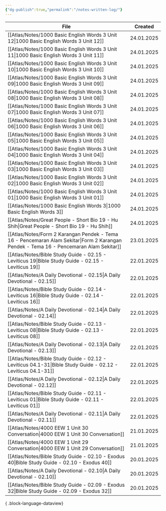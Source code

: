 ```yaml
---
{"dg-publish":true,"permalink":"/notes-written-log/"}
---
```


| File                                                                                                                                      | Created    |
| ----------------------------------------------------------------------------------------------------------------------------------------- | ---------- |
| [[Atlas/Notes/1000 Basic English Words 3 Unit 12\|1000 Basic English Words 3 Unit 12]]                                                 | 24.01.2025 |
| [[Atlas/Notes/1000 Basic English Words 3 Unit 11\|1000 Basic English Words 3 Unit 11]]                                                 | 24.01.2025 |
| [[Atlas/Notes/1000 Basic English Words 3 Unit 10\|1000 Basic English Words 3 Unit 10]]                                                 | 24.01.2025 |
| [[Atlas/Notes/1000 Basic English Words 3 Unit 09\|1000 Basic English Words 3 Unit 09]]                                                 | 24.01.2025 |
| [[Atlas/Notes/1000 Basic English Words 3 Unit 08\|1000 Basic English Words 3 Unit 08]]                                                 | 24.01.2025 |
| [[Atlas/Notes/1000 Basic English Words 3 Unit 07\|1000 Basic English Words 3 Unit 07]]                                                 | 24.01.2025 |
| [[Atlas/Notes/1000 Basic English Words 3 Unit 06\|1000 Basic English Words 3 Unit 06]]                                                 | 24.01.2025 |
| [[Atlas/Notes/1000 Basic English Words 3 Unit 05\|1000 Basic English Words 3 Unit 05]]                                                 | 24.01.2025 |
| [[Atlas/Notes/1000 Basic English Words 3 Unit 04\|1000 Basic English Words 3 Unit 04]]                                                 | 24.01.2025 |
| [[Atlas/Notes/1000 Basic English Words 3 Unit 03\|1000 Basic English Words 3 Unit 03]]                                                 | 24.01.2025 |
| [[Atlas/Notes/1000 Basic English Words 3 Unit 02\|1000 Basic English Words 3 Unit 02]]                                                 | 24.01.2025 |
| [[Atlas/Notes/1000 Basic English Words 3 Unit 01\|1000 Basic English Words 3 Unit 01]]                                                 | 24.01.2025 |
| [[Atlas/Notes/1000 Basic English Words 3\|1000 Basic English Words 3]]                                                                 | 24.01.2025 |
| [[Atlas/Notes/Great People - Short Bio 19 - Hu Shih\|Great People - Short Bio 19 - Hu Shih]]                                           | 24.01.2025 |
| [[Atlas/Notes/Form 2 Karangan Pendek - Tema 16 - Pencemaran Alam Sekitar\|Form 2 Karangan Pendek - Tema 16 - Pencemaran Alam Sekitar]] | 23.01.2025 |
| [[Atlas/Notes/Bible Study Guide - 02.15 - Leviticus 19\|Bible Study Guide - 02.15 - Leviticus 19]]                                     | 22.01.2025 |
| [[Atlas/Notes/A Daily Devotional - 02.15\|A Daily Devotional - 02.15]]                                                                 | 22.01.2025 |
| [[Atlas/Notes/Bible Study Guide - 02.14 - Leviticus 16\|Bible Study Guide - 02.14 - Leviticus 16]]                                     | 22.01.2025 |
| [[Atlas/Notes/A Daily Devotional - 02.14\|A Daily Devotional - 02.14]]                                                                 | 22.01.2025 |
| [[Atlas/Notes/Bible Study Guide - 02.13 - Leviticus 08\|Bible Study Guide - 02.13 - Leviticus 08]]                                     | 22.01.2025 |
| [[Atlas/Notes/A Daily Devotional - 02.13\|A Daily Devotional - 02.13]]                                                                 | 22.01.2025 |
| [[Atlas/Notes/Bible Study Guide - 02.12 - Leviticus 04.1-31\|Bible Study Guide - 02.12 - Leviticus 04.1-31]]                           | 22.01.2025 |
| [[Atlas/Notes/A Daily Devotional - 02.12\|A Daily Devotional - 02.12]]                                                                 | 22.01.2025 |
| [[Atlas/Notes/Bible Study Guide - 02.11 - Leviticus 01\|Bible Study Guide - 02.11 - Leviticus 01]]                                     | 22.01.2025 |
| [[Atlas/Notes/A Daily Devotional - 02.11\|A Daily Devotional - 02.11]]                                                                 | 22.01.2025 |
| [[Atlas/Notes/4000 EEW 1 Unit 30 Conversation\|4000 EEW 1 Unit 30 Conversation]]                                                       | 21.01.2025 |
| [[Atlas/Notes/4000 EEW 1 Unit 29 Conversation\|4000 EEW 1 Unit 29 Conversation]]                                                       | 21.01.2025 |
| [[Atlas/Notes/Bible Study Guide - 02.10 - Exodus 40\|Bible Study Guide - 02.10 - Exodus 40]]                                           | 20.01.2025 |
| [[Atlas/Notes/A Daily Devotional - 02.10\|A Daily Devotional - 02.10]]                                                                 | 20.01.2025 |
| [[Atlas/Notes/Bible Study Guide - 02.09 - Exodus 32\|Bible Study Guide - 02.09 - Exodus 32]]                                           | 20.01.2025 |

{ .block-language-dataview}

